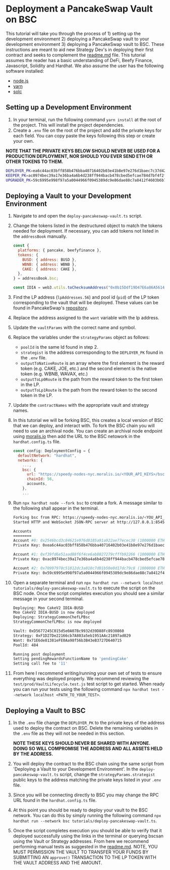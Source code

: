 # Deployment a PancakeSwap Vault on BSC

This tutorial will take you through the process of 1) setting up the development environment 2) deploying a PancakeSwap vault to your development environment 3) deploying a PancakeSwap vault to BSC. These instructions are meant to aid new Strategy Dev's in deploying their first contract and seeks to complement the [readme.md][readme.md] file. This tutorial assumes the reader has a basic understanding of DeFi, Beefy Finance, Javascript, Solidity and Hardhat. We also assume the user has the following software installed:

  - [node.js][node.js]
  - [yarn][yarn]
  - [solc][solc]

## Setting up a Development Environment

1. In your terminal, run the following command `yarn install` at the root of the project. This will install the project dependencies.
2. Create a `.env` file on the root of the project and add the private keys for each field. You can copy paste the keys following this step or create your own.

**NOTE THAT THE PRIVATE KEYS BELOW SHOULD NEVER BE USED FOR A PRODUCTION DEPLOYMENT, NOR SHOULD YOU EVER SEND ETH OR OTHER TOKENS TO THEM.**

```bash
DEPLOYER_PK=ea6c44ac03bff858b476bba40716402b03e41b8e97e276d1baec7c37d42484a0
KEEPER_PK=ac0974bec39a17e36ba4a6b4d238ff944bacb478cbed5efcae784d7bf4f2ff80
UPGRADER_PK=59c6995e998f97a5a0044966f0945389dc9e86dae88c7a8412f4603b6b78690d
```

## Deploying a Vault to your Development Environment

1. Navigate to and open the `deploy-pancakeswap-vault.ts` script.
2. Change the tokens listed in the destructured object to match the tokens needed for deployment. If necessary, you can add tokens not listed in the `addressBook` manually.

    ```js
    const {
      platforms: { pancake, beefyfinance },
      tokens: {
        BUSD: { address: BUSD },
        WBNB: { address: WBNB },
        CAKE: { address: CAKE },
      },
    } = addressBook.bsc;

    const IDIA = web3.utils.toChecksumAddress("0x0b15Ddf19D47E6a86A56148fb4aFFFc6929BcB89")
    ```

3. Find the LP address (`lpAddresses.56`) and pool id (`pid`) of the LP token corresponding to the vault that will be deployed. These values can be found in PancakeSwap's [repository][repository].
4. Replace the address assigned to the `want` variable with the lp address.
5. Update the `vaultParams` with the correct name and symbol.
6. Replace the variables under the `strategyParams` object as follows:
    - `poolId` is the same Id found in step 2.
    - `strategist` is the address corresponding to the `DEPLOYER_PK` found in the `.env` file.
    - `outputToNativeRoute` is an array where the first element is the reward token (e.g. CAKE, JOE, etc.) and the second element is the native token (e.g. WBNB, WAVAX, etc.)
    - `outputToLp0Route` is the path from the reward token to the first token in the LP.
    - `outputToLp1Route` is the path from the reward token to the second token in the LP.

7. Update the `contractNames` with the appropriate vault and strategy names.
8. In this tutorial we will be forking BSC, this creates a local version of BSC that we can deploy, and interact with. To fork the BSC chain you will need to use an archival node. You can create an archival node endpoint using [moralis.io][moralis.io] then add the URL to the BSC netowork in the `hardhat.config.ts` file.

    ```js
    const config: DeploymentConfig = {
      defaultNetwork: "hardhat",
      networks: {
        ...,
        bsc: {
          url: "https://speedy-nodes-nyc.moralis.io/<YOUR_API_KEYS>/bsc/mainnet/archive",
          chainId: 56,
          accounts,
        },
        ...
    ```

9. Run `npx hardhat node --fork bsc` to create a fork. A message similar to the following shall appear in the terminal.

    ```bash
    Forking bsc from RPC: https://speedy-nodes-nyc.moralis.io/<YOU_API_KEYS>/bsc/mainnet/archive
    Started HTTP and WebSocket JSON-RPC server at http://127.0.0.1:8545/

    Accounts
    ========
    Account #0: 0x2546bcd3c84621e976d8185a91a922ae77ecec30 (1000000 ETH)
    Private Key: 0xea6c44ac03bff858b476bba40716402b03e41b8e97e276d1baec7c37d42484a0

    Account #1: 0xf39fd6e51aad88f6f4ce6ab8827279cfffb92266 (1000000 ETH)
    Private Key: 0xac0974bec39a17e36ba4a6b4d238ff944bacb478cbed5efcae784d7bf4f2ff80

    Account #2: 0x70997970c51812dc3a010c7d01b50e0d17dc79c8 (1000000 ETH)
    Private Key: 0x59c6995e998f97a5a0044966f0945389dc9e86dae88c7a8412f4603b6b78690d
    ```

10. Open a separate terminal and run `npx hardhat run --network localhost tutorials/deploy-pancakeswap-vault.ts` to execute the script on the BSC node. Once the script completes execution you should see a similar message in your second terminal.

    ```bash
    Deploying: Moo CakeV2 IDIA-BUSD
    Moo CakeV2 IDIA-BUSD is now deployed
    Deploying: StrategyCommonChefLPBsc
    StrategyCommonChefLPBsc is now deployed

    Vault: 0xD5677245C015d5e0A07Bc9932d39D88Fc8930860
    Strategy: 0xF1D27De22166cb7A803a5eb1951AAc21897ad029
    Want: 0x71E6de81381eFE0Aa98f56b3B43eB3727D640715
    PoolId: 484

    Running post deployment
    Setting pendingRewardsFunctionName to 'pendingCake'
    Setting call fee to '11'
    ```

11. From here I recommend writing/running your own set of tests to ensure everything was deployed properly. We recommend reviewing the `test/prod/VaultLifecycle.test.js` test script to get started. When ready you can run your tests using the following command `npx hardhat test --network localhost <PATH_TO_YOUR_TEST>`.

## Deploying a Vault to BSC

1. In the `.env` file change the `DEPLOYER_PK` to the private keys of the address used to deploy the contract on BSC. Delete the remaining variables in the `.env` file as they will not be needed in this section.

    **NOTE THESE KEYS SHOULD NEVER BE SHARED WITH ANYONE. DOING SO WILL COMPROMISE THE ADDRESS AND ALL ASSETS HELD BY THE ADDRESS.**

2. You will deploy the contract to the BSC chain using the same script from 'Deploying a Vault to your Development Environment'. In the `deploy-pancakeswap-vault.ts` script, change the `strategyParams.strategist` public keys to the address matching the private keys listed in your `.env` file.
3. Since you will be connecting directly to BSC you may change the RPC URL found in the `hardhat.config.ts` file.
4. At this point you should be ready to deploy your vault to the BSC network. You can do this by simply running the following command `npx hardhat run --network bsc tutorials/deploy-pancakeswap-vault.ts`.
5. Once the script completes execution you should be able to verify that it deployed successfully using the links in the terminal or querying bscsan using the Vault or Strategy addresses. From here we recommend performing manual tests as suggested in the [readme.md][readme.md]. NOTE, YOU MUST PERMISSION THE VAULT TO TRANSFER YOUR FUNDS BY SUBMITTING AN `approve()` TRANSACTION TO THE LP TOKEN WITH THE VAULT ADDRESS AND THE AMOUNT.

[readme.md]: beefy-contracts/readme.md
[node.js]: https://nodejs.org
[yarn]: https://yarnpkg.com
[solc]: https://docs.soliditylang.org
[repository]: https://github.com/pancakeswap/pancake-frontend/blob/master/src/config/constants/farms.ts
[moralis.io]: https://docs.moralis.io/speedy-nodes/connecting-to-rpc-nodes/connect-to-bsc-node#get-your-bsc-node-url